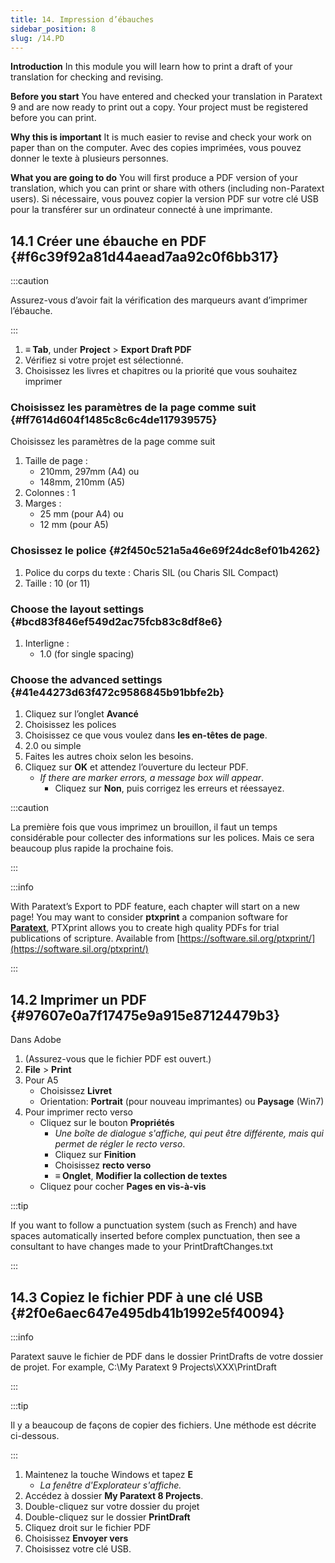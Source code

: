 ```yaml
---
title: 14. Impression d’ébauches
sidebar_position: 8
slug: /14.PD
---
```




**Introduction**  In this module you will learn how to print a draft of your translation for checking and revising.


**Before you start**  You have entered and checked your translation in Paratext 9 and are now ready to print out a copy. Your project must be registered before you can print.


**Why this is important**  It is much easier to revise and check your work on paper than on the computer. Avec des copies imprimées, vous pouvez donner le texte à plusieurs personnes.


**What you are going to do**  You will first produce a PDF version of your translation, which you can print or share with others (including non-Paratext users). Si nécessaire, vous pouvez copier la version PDF sur votre clé USB pour la transférer sur un ordinateur connecté à une imprimante.


## 14.1 Créer une ébauche en PDF {#f6c39f92a81d44aead7aa92c0f6bb317}


:::caution

Assurez-vous d’avoir fait la vérification des marqueurs avant d’imprimer l’ébauche.

:::



1. **≡ Tab**, under **Project** &gt; **Export Draft PDF**
1. Vérifiez si votre projet est sélectionné.
1. Choisissez les livres et chapitres ou la priorité que vous souhaitez imprimer

### Choisissez les paramètres de la page comme suit {#ff7614d604f1485c8c6c4de117939575}


Choisissez les paramètres de la page comme suit

1. Taille de page :
    - 210mm, 297mm (A4) ou
    - 148mm, 210mm (A5)
1. Colonnes : 1
1. Marges :
    - 25 mm (pour A4) ou
    - 12 mm (pour A5)

### Chosissez le police {#2f450c521a5a46e69f24dc8ef01b4262}

1. Police du corps du texte : Charis SIL (ou Charis SIL Compact)
1. Taille : 10 (or 11)

### Choose the layout settings {#bcd83f846ef549d2ac75fcb83c8df8e6}

1. Interligne :
    - 1.0 (for single spacing)

### Choose the advanced settings {#41e44273d63f472c9586845b91bbfe2b}

1. Cliquez sur l’onglet **Avancé**
1. Choisissez les polices
1. Choisissez ce que vous voulez dans **les en-têtes de page**.
1. 2.0 ou simple
1. Faites les autres choix selon les besoins.
1. Cliquez sur **OK** et attendez l’ouverture du lecteur PDF.
    - _If there are marker errors, a message box will appear_.
        - Cliquez sur **Non**, puis corrigez les erreurs et réessayez.

:::caution

La première fois que vous imprimez un brouillon, il faut un temps considérable pour collecter des informations sur les polices. Mais ce sera beaucoup plus rapide la prochaine fois.

:::




:::info

With Paratext’s Export to PDF feature, each chapter will start on a new page! You may want to consider **ptxprint** a companion software for [**Paratext**](https://paratext.org/), PTXprint allows you to create high quality PDFs for trial publications of scripture. Available from [https://software.sil.org/ptxprint/](https://software.sil.org/ptxprint/)

:::




## 14.2 Imprimer un PDF {#97607e0a7f17475e9a915e87124479b3}


Dans Adobe

1. (Assurez-vous que le fichier PDF est ouvert.)
1. **File** &gt; **Print**
1. Pour A5
    - Choisissez **Livret**
    - Orientation: **Portrait** (pour nouveau imprimantes) ou **Paysage** (Win7)
1. Pour imprimer recto verso
    - Cliquez sur le bouton **Propriétés**
        - _Une boîte de dialogue s'affiche, qui peut être différente, mais qui permet de régler le recto verso_.
        - Cliquez sur **Finition**
        - Choisissez **recto verso**
        - **≡ Onglet**, **Modifier la collection de textes**  
    - Cliquez pour cocher **Pages en vis-à-vis**

:::tip

If you want to follow a punctuation system (such as French) and have spaces automatically inserted before complex punctuation, then see a consultant to have changes made to your PrintDraftChanges.txt

:::




## 14.3 Copiez le fichier PDF à une clé USB {#2f0e6aec647e495db41b1992e5f40094}


:::info

Paratext sauve le fichier de PDF dans le dossier PrintDrafts de votre dossier de projet. For example, C:\My Paratext 9 Projects\XXX\PrintDraft

:::




:::tip

Il y a beaucoup de façons de copier des fichiers. Une méthode est décrite ci-dessous.

:::



1. Maintenez la touche Windows et tapez **E**
    - _La fenêtre d'Explorateur s'affiche._
1. Accédez à dossier **My Paratext 8 Projects**.
1. Double-cliquez sur votre dossier du projet
1. Double-cliquez sur le dossier **PrintDraft**
1. Cliquez droit sur le fichier PDF
1. Choisissez **Envoyer vers**
1. Choisissez votre clé USB.
